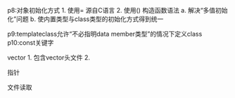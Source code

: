 p8:对象初始化方式
    1. 使用=
        源自C语言
    2. 使用()
        构造函数语法
            a. 解决“多值初始化”问题
            b. 使内置类型与class类型的初始化方式得到统一


p9:templateclass允许“不必指明data member类型”的情况下定义class
p10:const关键字

vector
    1. 包含vector头文件
    2. 

指针

文件读取

